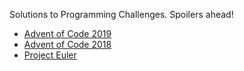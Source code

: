 Solutions to Programming Challenges. Spoilers ahead!

- [Advent of Code 2019](https://adventofcode.com/2019)
- [Advent of Code 2018](https://adventofcode.com/2018)
- [Project Euler](https://projecteuler.net)
